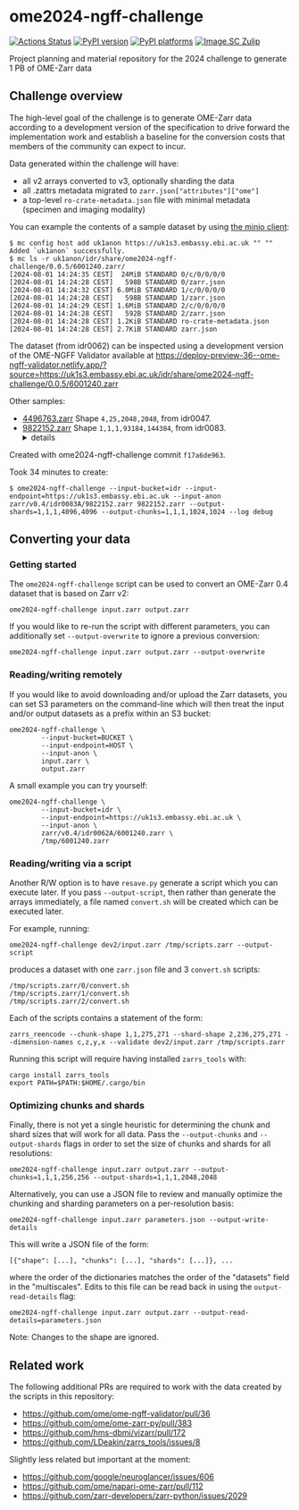 # ome2024-ngff-challenge

[![Actions Status][actions-badge]][actions-link]
[![PyPI version][pypi-version]][pypi-link]
[![PyPI platforms][pypi-platforms]][pypi-link]
[![Image.SC Zulip][zulip-badge]][zulip-link]

<!-- SPHINX-START -->

<!-- prettier-ignore-start -->
[actions-badge]:            https://github.com/ome/ome2024-ngff-challenge/workflows/CI/badge.svg
[actions-link]:             https://github.com/ome/ome2024-ngff-challenge/actions
[conda-badge]:              https://img.shields.io/conda/vn/conda-forge/ome2024-ngff-challenge
[conda-link]:               https://github.com/conda-forge/ome2024-ngff-challenge-feedstock
[github-discussions-badge]: https://img.shields.io/static/v1?label=Discussions&message=Ask&color=blue&logo=github
[github-discussions-link]:  https://github.com/ome/ome2024-ngff-challenge/discussions
[pypi-link]:                https://pypi.org/project/ome2024-ngff-challenge/
[pypi-platforms]:           https://img.shields.io/pypi/pyversions/ome2024-ngff-challenge
[pypi-version]:             https://img.shields.io/pypi/v/ome2024-ngff-challenge
[rtd-badge]:                https://readthedocs.org/projects/ome2024-ngff-challenge/badge/?version=latest
[rtd-link]:                 https://ome2024-ngff-challenge.readthedocs.io/en/latest/?badge=latest
[zulip-badge]:              https://img.shields.io/badge/zulip-join_chat-brightgreen.svg
[zulip-link]:               https://imagesc.zulipchat.com/#narrow/stream/328251-NGFF

<!-- prettier-ignore-end -->

Project planning and material repository for the 2024 challenge to generate 1 PB
of OME-Zarr data

## Challenge overview

The high-level goal of the challenge is to generate OME-Zarr data according to a
development version of the specification to drive forward the implementation
work and establish a baseline for the conversion costs that members of the
community can expect to incur.

Data generated within the challenge will have:

- all v2 arrays converted to v3, optionally sharding the data
- all .zattrs metadata migrated to `zarr.json["attributes"]["ome"]`
- a top-level `ro-crate-metadata.json` file with minimal metadata (specimen and
  imaging modality)

You can example the contents of a sample dataset by using
[the minio client](https://github.com/minio/mc):

```
$ mc config host add uk1anon https://uk1s3.embassy.ebi.ac.uk "" ""
Added `uk1anon` successfully.
$ mc ls -r uk1anon/idr/share/ome2024-ngff-challenge/0.0.5/6001240.zarr/
[2024-08-01 14:24:35 CEST]  24MiB STANDARD 0/c/0/0/0/0
[2024-08-01 14:24:28 CEST]   598B STANDARD 0/zarr.json
[2024-08-01 14:24:32 CEST] 6.0MiB STANDARD 1/c/0/0/0/0
[2024-08-01 14:24:28 CEST]   598B STANDARD 1/zarr.json
[2024-08-01 14:24:29 CEST] 1.6MiB STANDARD 2/c/0/0/0/0
[2024-08-01 14:24:28 CEST]   592B STANDARD 2/zarr.json
[2024-08-01 14:24:28 CEST] 1.2KiB STANDARD ro-crate-metadata.json
[2024-08-01 14:24:28 CEST] 2.7KiB STANDARD zarr.json
```

The dataset (from idr0062) can be inspected using a development version of the OME-NGFF
Validator available at
<https://deploy-preview-36--ome-ngff-validator.netlify.app/?source=https://uk1s3.embassy.ebi.ac.uk/idr/share/ome2024-ngff-challenge/0.0.5/6001240.zarr>

Other samples:

 - [4496763.zarr](https://deploy-preview-36--ome-ngff-validator.netlify.app/?source=https://uk1s3.embassy.ebi.ac.uk/idr/share/ome2024-ngff-challenge/4496763.zarr) Shape `4,25,2048,2048`, from idr0047.
 - [9822152.zarr](https://deploy-preview-36--ome-ngff-validator.netlify.app/?source=https://uk1s3.embassy.ebi.ac.uk/idr/share/ome2024-ngff-challenge/0.0.5/9822152.zarr) Shape `1,1,1,93184,144384`, from idr0083. <details><summary>details</summary>

Created with ome2024-ngff-challenge commit `f17a6de963`.

Took 34 minutes to create:
```
$ ome2024-ngff-challenge --input-bucket=idr --input-endpoint=https://uk1s3.embassy.ebi.ac.uk --input-anon zarr/v0.4/idr0083A/9822152.zarr 9822152.zarr --output-shards=1,1,1,4096,4096 --output-chunks=1,1,1,1024,1024 --log debug
```
 </details>


## Converting your data

### Getting started

The `ome2024-ngff-challenge` script can be used to convert an OME-Zarr 0.4
dataset that is based on Zarr v2:

```
ome2024-ngff-challenge input.zarr output.zarr
```

If you would like to re-run the script with different parameters, you can
additionally set `--output-overwrite` to ignore a previous conversion:

```
ome2024-ngff-challenge input.zarr output.zarr --output-overwrite
```

### Reading/writing remotely

If you would like to avoid downloading and/or upload the Zarr datasets, you can
set S3 parameters on the command-line which will then treat the input and/or
output datasets as a prefix within an S3 bucket:

```
ome2024-ngff-challenge \
        --input-bucket=BUCKET \
        --input-endpoint=HOST \
        --input-anon \
        input.zarr \
        output.zarr
```

A small example you can try yourself:

```
ome2024-ngff-challenge \
        --input-bucket=idr \
        --input-endpoint=https://uk1s3.embassy.ebi.ac.uk \
        --input-anon \
        zarr/v0.4/idr0062A/6001240.zarr \
        /tmp/6001240.zarr
```

### Reading/writing via a script

Another R/W option is to have `resave.py` generate a script which you can
execute later. If you pass `--output-script`, then rather than generate the
arrays immediately, a file named `convert.sh` will be created which can be
executed later.

For example, running:

```
ome2024-ngff-challenge dev2/input.zarr /tmp/scripts.zarr --output-script
```

produces a dataset with one `zarr.json` file and 3 `convert.sh` scripts:

```
/tmp/scripts.zarr/0/convert.sh
/tmp/scripts.zarr/1/convert.sh
/tmp/scripts.zarr/2/convert.sh
```

Each of the scripts contains a statement of the form:

```
zarrs_reencode --chunk-shape 1,1,275,271 --shard-shape 2,236,275,271 --dimension-names c,z,y,x --validate dev2/input.zarr /tmp/scripts.zarr
```

Running this script will require having installed `zarrs_tools` with:

```
cargo install zarrs_tools
export PATH=$PATH:$HOME/.cargo/bin
```

### Optimizing chunks and shards

Finally, there is not yet a single heuristic for determining the chunk and shard
sizes that will work for all data. Pass the `--output-chunks` and
`--output-shards` flags in order to set the size of chunks and shards for all
resolutions:

```
ome2024-ngff-challenge input.zarr output.zarr --output-chunks=1,1,1,256,256 --output-shards=1,1,1,2048,2048
```

Alternatively, you can use a JSON file to review and manually optimize the
chunking and sharding parameters on a per-resolution basis:

```
ome2024-ngff-challenge input.zarr parameters.json --output-write-details
```

This will write a JSON file of the form:

```
[{"shape": [...], "chunks": [...], "shards": [...]}, ...
```

where the order of the dictionaries matches the order of the "datasets" field in
the "multiscales". Edits to this file can be read back in using the
`output-read-details` flag:

```
ome2024-ngff-challenge input.zarr output.zarr --output-read-details=parameters.json
```

Note: Changes to the shape are ignored.

## Related work

The following additional PRs are required to work with the data created by the
scripts in this repository:

- https://github.com/ome/ome-ngff-validator/pull/36
- https://github.com/ome/ome-zarr-py/pull/383
- https://github.com/hms-dbmi/vizarr/pull/172
- https://github.com/LDeakin/zarrs_tools/issues/8

Slightly less related but important at the moment:

- https://github.com/google/neuroglancer/issues/606
- https://github.com/ome/napari-ome-zarr/pull/112
- https://github.com/zarr-developers/zarr-python/issues/2029
